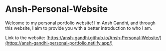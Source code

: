 # Ansh-Personal-Website

Welcome to my personal portfolio website! I'm Ansh Gandhi, and through this website, I aim to provide you with a better introduction to who I am.

Link to the website: [https://ansh-gandhi.github.io/Ansh-Personal-Website/](https://ansh-gandhi-personal-portfolio.netlify.app/)
